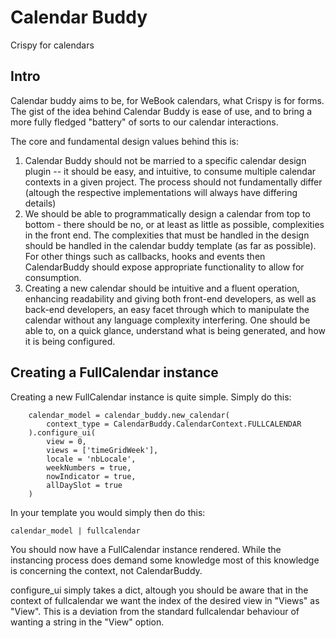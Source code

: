 # Calendar Buddy
Crispy for calendars

## Intro
Calendar buddy aims to be, for WeBook calendars, what Crispy is for forms. The gist of the idea behind Calendar Buddy is ease of use,
and to bring a more fully fledged "battery" of sorts to our calendar interactions. 

The core and fundamental design values behind this is:
1. Calendar Buddy should not be married to a specific calendar design plugin -- it should be easy, and intuitive, to consume multiple calendar contexts in a given project. The process should not fundamentally differ (altough the respective implementations will always have differing details)
2. We should be able to programmatically design a calendar from top to bottom - there should be no, or at least as little as possible, complexities in the front end. The complexities that must be handled in the design should be handled in the calendar buddy template (as far as possible). For other things such as callbacks, hooks and events then CalendarBuddy should expose appropriate functionality to allow for consumption.
3. Creating a new calendar should be intuitive and a fluent operation, enhancing readability and giving both front-end developers, as well as back-end developers, an easy facet through which to manipulate the calendar without any language complexity interfering. One should be able to, on a quick glance, understand what is being generated, and how it is being configured.


## Creating a FullCalendar instance

Creating a new FullCalendar instance is quite simple. Simply do this:

```
    calendar_model = calendar_buddy.new_calendar(
        context_type = CalendarBuddy.CalendarContext.FULLCALENDAR
    ).configure_ui(
        view = 0,
        views = ['timeGridWeek'],
        locale = 'nbLocale',
        weekNumbers = true,
        nowIndicator = true,
        allDaySlot = true
    )
```
In your template you would simply then do this:
```
calendar_model | fullcalendar
```
You should now have a FullCalendar instance rendered. While the instancing process does demand some knowledge most of this knowledge is concerning the context, not CalendarBuddy. 

configure_ui simply takes a dict, altough you should be aware that in the context of fullcalendar we want the index of the desired view in "Views" as "View". This is a deviation from the standard fullcalendar behaviour of wanting a string in the "View" option. 
